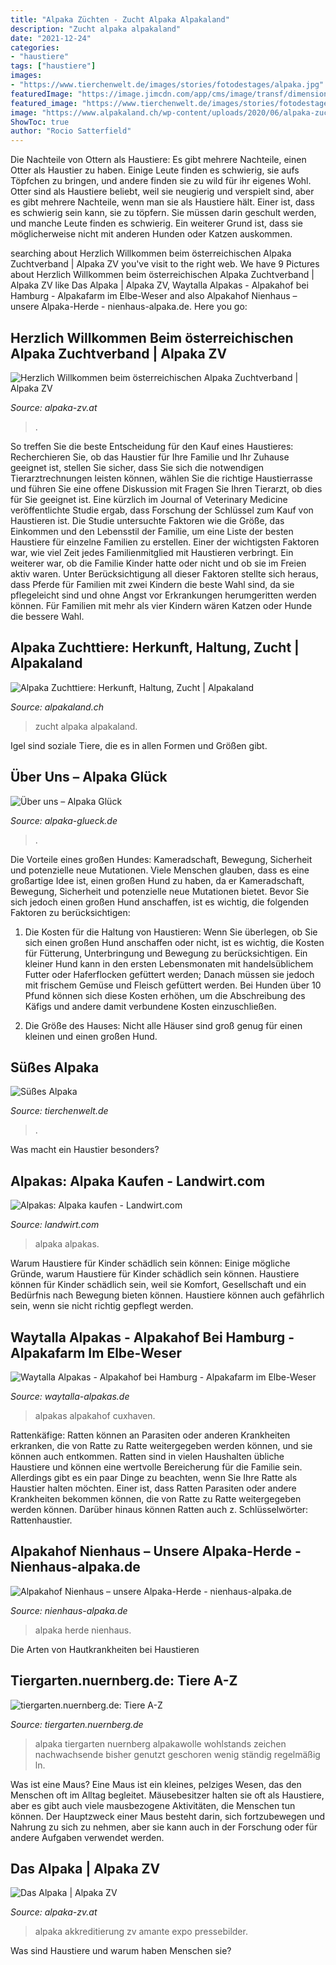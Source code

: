 ```yaml
---
title: "Alpaka Züchten - Zucht Alpaka Alpakaland"
description: "Zucht alpaka alpakaland"
date: "2021-12-24"
categories:
- "haustiere"
tags: ["haustiere"]
images:
- "https://www.tierchenwelt.de/images/stories/fotodestages/alpaka.jpg"
featuredImage: "https://image.jimcdn.com/app/cms/image/transf/dimension=1280x10000:format=jpg/path/sd36536110df9a1bd/image/id0e7fee203ea7e8e/version/1473802579/image.jpg"
featured_image: "https://www.tierchenwelt.de/images/stories/fotodestages/alpaka.jpg"
image: "https://www.alpakaland.ch/wp-content/uploads/2020/06/alpaka-zucht-05-m-480x427.jpg"
ShowToc: true
author: "Rocio Satterfield"
---
```



Die Nachteile von Ottern als Haustiere: Es gibt mehrere Nachteile, einen Otter als Haustier zu haben. Einige Leute finden es schwierig, sie aufs Töpfchen zu bringen, und andere finden sie zu wild für ihr eigenes Wohl.
Otter sind als Haustiere beliebt, weil sie neugierig und verspielt sind, aber es gibt mehrere Nachteile, wenn man sie als Haustiere hält. Einer ist, dass es schwierig sein kann, sie zu töpfern. Sie müssen darin geschult werden, und manche Leute finden es schwierig. Ein weiterer Grund ist, dass sie möglicherweise nicht mit anderen Hunden oder Katzen auskommen.

	

		
searching about Herzlich Willkommen beim österreichischen Alpaka Zuchtverband | Alpaka ZV you've visit to the right web. We have 9 Pictures about Herzlich Willkommen beim österreichischen Alpaka Zuchtverband | Alpaka ZV like Das Alpaka | Alpaka ZV, Waytalla Alpakas - Alpakahof bei Hamburg - Alpakafarm im Elbe-Weser and also Alpakahof Nienhaus – unsere Alpaka-Herde - nienhaus-alpaka.de. Here you go:
		
    
## Herzlich Willkommen Beim österreichischen Alpaka Zuchtverband | Alpaka ZV

<img loading=lazy src="http://www.alpaka-zv.at/wp-content/uploads/2017/06/fb-alpaka-zuchtverband-1200x630.png" onerror="this.onerror=null;this.src='https://tse2.mm.bing.net/th?id=OIP.zfbdB_RZCzfNCe70JopqbwHaD4&amp;pid=15.1';" alt="Herzlich Willkommen beim österreichischen Alpaka Zuchtverband | Alpaka ZV">

_Source: alpaka-zv.at_

>. 

	

So treffen Sie die beste Entscheidung für den Kauf eines Haustieres: Recherchieren Sie, ob das Haustier für Ihre Familie und Ihr Zuhause geeignet ist, stellen Sie sicher, dass Sie sich die notwendigen Tierarztrechnungen leisten können, wählen Sie die richtige Haustierrasse und führen Sie eine offene Diskussion mit Fragen Sie Ihren Tierarzt, ob dies für Sie geeignet ist.
Eine kürzlich im Journal of Veterinary Medicine veröffentlichte Studie ergab, dass Forschung der Schlüssel zum Kauf von Haustieren ist. Die Studie untersuchte Faktoren wie die Größe, das Einkommen und den Lebensstil der Familie, um eine Liste der besten Haustiere für einzelne Familien zu erstellen. Einer der wichtigsten Faktoren war, wie viel Zeit jedes Familienmitglied mit Haustieren verbringt. Ein weiterer war, ob die Familie Kinder hatte oder nicht und ob sie im Freien aktiv waren. Unter Berücksichtigung all dieser Faktoren stellte sich heraus, dass Pferde für Familien mit zwei Kindern die beste Wahl sind, da sie pflegeleicht sind und ohne Angst vor Erkrankungen herumgeritten werden können. Für Familien mit mehr als vier Kindern wären Katzen oder Hunde die bessere Wahl.

    
## Alpaka Zuchttiere: Herkunft, Haltung, Zucht | Alpakaland

<img loading=lazy src="https://www.alpakaland.ch/wp-content/uploads/2020/06/alpaka-zucht-05-m-480x427.jpg" onerror="this.onerror=null;this.src='https://tse3.mm.bing.net/th?id=OIP.NR_dPIJY-O1_yIv4W2DUYAHaGl&amp;pid=15.1';" alt="Alpaka Zuchttiere: Herkunft, Haltung, Zucht | Alpakaland">

_Source: alpakaland.ch_

>zucht alpaka alpakaland. 

	

Igel sind soziale Tiere, die es in allen Formen und Größen gibt.

    
## Über Uns – Alpaka Glück

<img loading=lazy src="http://alpaka-glueck.de/wp-content/uploads/2015/11/DSCI1907-1024x768.jpg" onerror="this.onerror=null;this.src='https://tse1.mm.bing.net/th?id=OIP.BrPv8jHWkvzJJFkbQfweFgHaFj&amp;pid=15.1';" alt="Über uns – Alpaka Glück">

_Source: alpaka-glueck.de_

>. 

	

Die Vorteile eines großen Hundes: Kameradschaft, Bewegung, Sicherheit und potenzielle neue Mutationen.
Viele Menschen glauben, dass es eine großartige Idee ist, einen großen Hund zu haben, da er Kameradschaft, Bewegung, Sicherheit und potenzielle neue Mutationen bietet. Bevor Sie sich jedoch einen großen Hund anschaffen, ist es wichtig, die folgenden Faktoren zu berücksichtigen:
1) Die Kosten für die Haltung von Haustieren: Wenn Sie überlegen, ob Sie sich einen großen Hund anschaffen oder nicht, ist es wichtig, die Kosten für Fütterung, Unterbringung und Bewegung zu berücksichtigen. Ein kleiner Hund kann in den ersten Lebensmonaten mit handelsüblichem Futter oder Haferflocken gefüttert werden; Danach müssen sie jedoch mit frischem Gemüse und Fleisch gefüttert werden. Bei Hunden über 10 Pfund können sich diese Kosten erhöhen, um die Abschreibung des Käfigs und andere damit verbundene Kosten einzuschließen.

2) Die Größe des Hauses: Nicht alle Häuser sind groß genug für einen kleinen und einen großen Hund.

    
## Süßes Alpaka

<img loading=lazy src="https://www.tierchenwelt.de/images/stories/fotodestages/alpaka.jpg" onerror="this.onerror=null;this.src='https://tse1.mm.bing.net/th?id=OIP.rdPsvOc5qJBIPpgiiBvFHwHaFj&amp;pid=15.1';" alt="Süßes Alpaka">

_Source: tierchenwelt.de_

>. 

	

Was macht ein Haustier besonders?

    
## Alpakas: Alpaka Kaufen - Landwirt.com

<img loading=lazy src="https://bilder.landwirt.com/0320/27b7ddf45259a245e996f1c9ee7fc4bf.jpg" onerror="this.onerror=null;this.src='https://tse1.mm.bing.net/th?id=OIP.OCR6wONl-v8ZJmH3ZHTvzAHaJ4&amp;pid=15.1';" alt="Alpakas: Alpaka kaufen - Landwirt.com">

_Source: landwirt.com_

>alpaka alpakas. 

	

Warum Haustiere für Kinder schädlich sein können: Einige mögliche Gründe, warum Haustiere für Kinder schädlich sein können.
Haustiere können für Kinder schädlich sein, weil sie Komfort, Gesellschaft und ein Bedürfnis nach Bewegung bieten können. Haustiere können auch gefährlich sein, wenn sie nicht richtig gepflegt werden.

    
## Waytalla Alpakas - Alpakahof Bei Hamburg - Alpakafarm Im Elbe-Weser

<img loading=lazy src="https://image.jimcdn.com/app/cms/image/transf/dimension=1280x10000:format=jpg/path/sd36536110df9a1bd/image/id0e7fee203ea7e8e/version/1473802579/image.jpg" onerror="this.onerror=null;this.src='https://tse4.mm.bing.net/th?id=OIP.LjdudfF-Bo3pFDHyZoJxrgHaDX&amp;pid=15.1';" alt="Waytalla Alpakas - Alpakahof bei Hamburg - Alpakafarm im Elbe-Weser">

_Source: waytalla-alpakas.de_

>alpakas alpakahof cuxhaven. 

	

Rattenkäfige: Ratten können an Parasiten oder anderen Krankheiten erkranken, die von Ratte zu Ratte weitergegeben werden können, und sie können auch entkommen.
Ratten sind in vielen Haushalten übliche Haustiere und können eine wertvolle Bereicherung für die Familie sein. Allerdings gibt es ein paar Dinge zu beachten, wenn Sie Ihre Ratte als Haustier halten möchten. Einer ist, dass Ratten Parasiten oder andere Krankheiten bekommen können, die von Ratte zu Ratte weitergegeben werden können. Darüber hinaus können Ratten auch z. Schlüsselwörter: Rattenhaustier.

    
## Alpakahof Nienhaus – Unsere Alpaka-Herde - Nienhaus-alpaka.de

<img loading=lazy src="https://image.jimcdn.com/app/cms/image/transf/dimension=1920x400:format=jpg/path/s00656056a5c6eac2/image/i378663f8f602b153/version/1589354223/image.jpg" onerror="this.onerror=null;this.src='https://tse2.mm.bing.net/th?id=OIP.Cehm683j9uf6p_ISniwxDgAAAA&amp;pid=15.1';" alt="Alpakahof Nienhaus – unsere Alpaka-Herde - nienhaus-alpaka.de">

_Source: nienhaus-alpaka.de_

>alpaka herde nienhaus. 

	

Die Arten von Hautkrankheiten bei Haustieren

    
## Tiergarten.nuernberg.de: Tiere A-Z

<img loading=lazy src="https://tiergarten.nuernberg.de/fileadmin/bilder/Tierinformationen/Bilder/Haus_und_Hof/Alpaka.jpg" onerror="this.onerror=null;this.src='https://tse4.mm.bing.net/th?id=OIP.7W2G4jPrntfaCyKNuvHR8gHaF7&amp;pid=15.1';" alt="tiergarten.nuernberg.de: Tiere A-Z">

_Source: tiergarten.nuernberg.de_

>alpaka tiergarten nuernberg alpakawolle wohlstands zeichen nachwachsende bisher genutzt geschoren wenig ständig regelmäßig ln. 

	

Was ist eine Maus?
Eine Maus ist ein kleines, pelziges Wesen, das den Menschen oft im Alltag begleitet. Mäusebesitzer halten sie oft als Haustiere, aber es gibt auch viele mausbezogene Aktivitäten, die Menschen tun können. Der Hauptzweck einer Maus besteht darin, sich fortzubewegen und Nahrung zu sich zu nehmen, aber sie kann auch in der Forschung oder für andere Aufgaben verwendet werden.

    
## Das Alpaka | Alpaka ZV

<img loading=lazy src="http://www.alpaka-zv.at/wp-content/uploads/2017/06/DSC_3862.jpg" onerror="this.onerror=null;this.src='https://tse4.mm.bing.net/th?id=OIP.qpB4fM2z23jQsRyJCUnd-wHaE8&amp;pid=15.1';" alt="Das Alpaka | Alpaka ZV">

_Source: alpaka-zv.at_

>alpaka akkreditierung zv amante expo pressebilder. 

	

Was sind Haustiere und warum haben Menschen sie?

